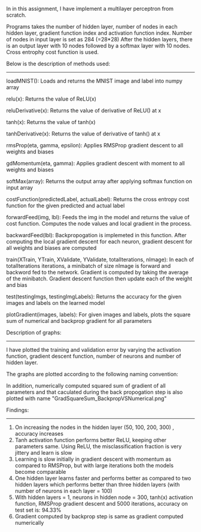 In in this assignment, I have implement a multilayer perceptron from scratch.

Programs takes the number of hidden layer, number of nodes in each hidden layer, gradient function index and activation function index. 
Number of nodes in input layer is set as 284 (=28*28)
After the hidden layers, there is an output layer with 10 nodes followed by a softmax layer with 10 nodes.
Cross entrophy cost function is used.


Below is the description of methods used:
__________________________________________

loadMNIST(): Loads and returns the MNIST image and label into numpy array

relu(x): Returns the value of ReLU(x)

reluDerivative(x): Returns the value of derivative of ReLU() at x

tanh(x): Returns the value of tanh(x)

tanhDerivative(x): Returns the value of derivative of tanh() at x

rmsProp(eta, gamma, epsilon): Applies RMSProp gradient descent to all weights and biases

gdMomentum(eta, gamma): Applies gradient descent with moment to all weights and biases 

softMax(array): Returns the output array after applying softmax function on input array

costFunction(predictedLabel, actualLabel): Returns the cross entropy cost function for the given predicted and actual label

forwardFeed(img, lbl): Feeds the img in the model and returns the value of cost function. Computes the node values and local gradient in the process.

backwardFeed(lbl): Backpropogation is implemeted in this function. After computing the local gradient descent for each neuron, gradient descent for all weights and biases are computed

train(XTrain, YTrain, XValidate, YValidate, totalIterations, nImage): In each of totalIterations iterations, a minibatch of size nImage is forward and backword fed to the network. Gradient is computed by taking the average of the minibatch. Gradient descent function then update each of the weight and bias  

test(testingImgs, testingImgLabels): Returns the accuracy for the given images and labels on the learned model

plotGradient(images, labels): For given images and labels, plots the square sum of numerical and backprop gradient for all parameters 

Description of graphs:
_______________________

I have plotted the training and validation error by varying the activation function, gradient descent function, number of neurons and number of hidden layer.

The graphs are plotted according to the following naming convention:
<Number of hidden layer>_<Number of neurons in each hidden layer>_<gradient descent function>_<activation function>_TrainError_ValidationError.

In addition, numerically computed squared sum of gradient of all parameters and that caculated during the back propogation step is also plotted with name "GradSquareSum_BackpropVSNumerical.png"


Findings:
_________

1) On increasing the nodes in the hidden layer (50, 100, 200, 300) , accuracy increases
2) Tanh activation function performs better ReLU, keeping other parameters same. Using ReLU, the misclassification fraction is very jittery and learn is slow
3) Learning is slow initially in gradient descent with momentum as compared to RMSProp, but with large iterations both the models become comparable  
4) One hidden layer learns faster and performs better as compared to two hidden layers which performs better than three hidden layers (with number of neurons in each layer = 100)
5) With hidden layers = 1, neurons in hidden node = 300, tanh(x) activation function, RMSProp gradient descent and 5000 iterations, accuracy on test set is: 94.33%
6) Gradient computed by backprop step is same as gradient computed numerically